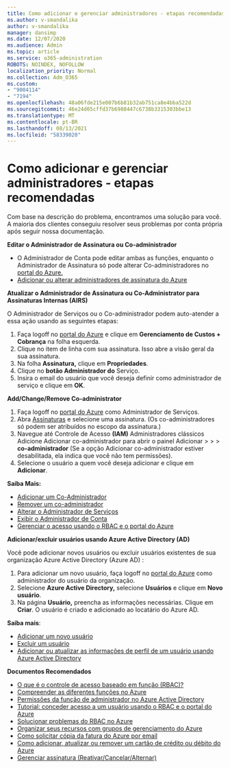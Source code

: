 ```yaml
---
title: Como adicionar e gerenciar administradores - etapas recomendadas
ms.author: v-smandalika
author: v-smandalika
manager: dansimp
ms.date: 12/07/2020
ms.audience: Admin
ms.topic: article
ms.service: o365-administration
ROBOTS: NOINDEX, NOFOLLOW
localization_priority: Normal
ms.collection: Adm_O365
ms.custom:
- "9004114"
- "7194"
ms.openlocfilehash: 48a06fde215e007b6b81b32ab751ca8e4bba522d
ms.sourcegitcommit: 46e24d65cffd37b6988447c6738b3315303bbe13
ms.translationtype: MT
ms.contentlocale: pt-BR
ms.lasthandoff: 08/13/2021
ms.locfileid: "58339020"
---
```

# <a name="how-to-add-and-manage-administrators---recommended-steps"></a>Como adicionar e gerenciar administradores - etapas recomendadas

Com base na descrição do problema, encontramos uma solução para você. A maioria dos clientes conseguiu resolver seus problemas por conta própria após seguir nossa documentação.

**Editar o Administrador de Assinatura ou Co-administrador**

- O Administrador de Conta pode editar ambas as funções, enquanto o Administrador de Assinatura só pode alterar Co-administradores no [portal do Azure.](https://ms.portal.azure.com/#home)
- [Adicionar ou alterar administradores de assinatura do Azure](https://docs.microsoft.com/azure/cost-management-billing/manage/add-change-subscription-administrator)

**Atualizar o Administrador de Assinatura ou Co-Administrator para Assinaturas Internas (AIRS)**

O Administrador de Serviços ou o Co-administrador podem auto-atender a essa ação usando as seguintes etapas:

1. Faça logoff no [portal do Azure](https://ms.portal.azure.com/#home) e clique em **Gerenciamento de Custos + Cobrança** na folha esquerda.
2. Clique no item de linha com sua assinatura. Isso abre a visão geral da sua assinatura.
3. Na folha **Assinatura,** clique em **Propriedades**. 
4. Clique no **botão Administrador do** Serviço.
5. Insira o email do usuário que você deseja definir como administrador de serviço e clique em **OK**.

**Add/Change/Remove Co-administrator**

1. Faça logoff no [portal do Azure](https://ms.portal.azure.com/#home) como Administrador de Serviços.
2. Abra [Assinaturas](https://ms.portal.azure.com/#blade/Microsoft_Azure_Billing/SubscriptionsBlade) e selecione uma assinatura. (Os co-administradores só podem ser atribuídos no escopo da assinatura.)
3. Navegue até Controle de Acesso **(IAM)** Administradores clássicos Adicione Adicionar co-administrador para abrir o painel Adicionar  >    >    >   **co-administrador** (Se a opção Adicionar co-administrador estiver desabilitada, ela indica que você não tem permissões).
4. Selecione o usuário a quem você deseja adicionar e clique em **Adicionar**.

**Saiba Mais:**
- [Adicionar um Co-Administrador](https://docs.microsoft.com/azure/role-based-access-control/classic-administrators)
- [Remover um co-administrador](https://docs.microsoft.com/azure/role-based-access-control/classic-administrators)
- [Alterar o Administrador de Serviços](https://docs.microsoft.com/azure/role-based-access-control/classic-administrators)
- [Exibir o Administrador de Conta](https://docs.microsoft.com/azure/role-based-access-control/classic-administrators)
- [Gerenciar o acesso usando o RBAC e o portal do Azure](https://docs.microsoft.com/azure/role-based-access-control/role-assignments-portal)

**Adicionar/excluir usuários usando Azure Active Directory (AD)**

Você pode adicionar novos usuários ou excluir usuários existentes de sua organização Azure Active Directory (Azure AD) :

1. Para adicionar um novo usuário, faça logoff no [portal do Azure](https://ms.portal.azure.com/#home) como administrador do usuário da organização.
2. Selecione **Azure Active Directory,** selecione **Usuários** e clique em **Novo usuário**.
3. Na página **Usuário,** preencha as informações necessárias. Clique em **Criar**. O usuário é criado e adicionado ao locatário do Azure AD.

**Saiba mais**:

- [Adicionar um novo usuário](https://docs.microsoft.com/azure/active-directory/fundamentals/add-users-azure-active-directory)
- [Excluir um usuário](https://docs.microsoft.com/azure/active-directory/fundamentals/add-users-azure-active-directory)
- [Adicionar ou atualizar as informações de perfil de um usuário usando Azure Active Directory](https://docs.microsoft.com/azure/active-directory/fundamentals/active-directory-users-profile-azure-portal)

**Documentos Recomendados**

- [O que é o controle de acesso baseado em função (RBAC)?](https://docs.microsoft.com/azure/role-based-access-control/overview)
- [Compreender as diferentes funções no Azure](https://docs.microsoft.com/azure/role-based-access-control/rbac-and-directory-admin-roles)
- [Permissões da função de administrador no Azure Active Directory](https://docs.microsoft.com/azure/active-directory/roles/permissions-reference)
- [Tutorial: conceder acesso a um usuário usando o RBAC e o portal do Azure](https://docs.microsoft.com/azure/role-based-access-control/quickstart-assign-role-user-portal)
- [Solucionar problemas do RBAC no Azure](https://docs.microsoft.com/azure/role-based-access-control/troubleshooting)
- [Organizar seus recursos com grupos de gerenciamento do Azure](https://docs.microsoft.com/azure/governance/management-groups/overview)
- [Como solicitar cópia da fatura do Azure por email](https://azure.microsoft.com/blog/azure-email-invoices/)
- [Como adicionar, atualizar ou remover um cartão de crédito ou débito do Azure](https://docs.microsoft.com/azure/cost-management-billing/manage/change-credit-card)
- [Gerenciar assinatura (Reativar/Cancelar/Alternar)](https://docs.microsoft.com/azure/cost-management-billing/manage/subscription-disabled)




